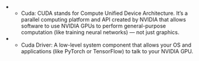 - - Cuda: CUDA stands for Compute Unified Device Architecture. It’s a parallel computing platform and API created by NVIDIA that allows software to use NVIDIA GPUs to perform general-purpose computation (like training neural networks) — not just graphics.
- - Cuda Driver: A low-level system component that allows your OS and applications (like PyTorch or TensorFlow) to talk to your NVIDIA GPU.
